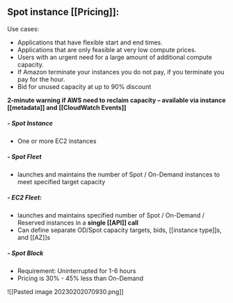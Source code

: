 ## Spot instance [[Pricing]]: 

Use cases: 
-   Applications that have flexible start and end times.
-   Applications that are only feasible at very low compute prices.
-   Users with an urgent need for a large amount of additional compute capacity.
-   If Amazon terminate your instances you do not pay, if you terminate you pay for the hour.
-   Bid for unused capacity at up to 90% discount

**2-minute warning if AWS need to reclaim capacity – available via instance [[metadata]] and [[CloudWatch Events]]**

##### - Spot Instance 
*   One or more EC2 instances
##### - Spot Fleet
*   launches and maintains the number of Spot / On-Demand instances to meet specified target capacity
##### - EC2 Fleet: 
*   launches and maintains specified number of Spot / On-Demand / Reserved instances in a **single [[API]] call**
*   Can define separate OD/Spot capacity targets, bids, [[instance type]]s, and [[AZ]]s
##### - Spot Block
*   Requirement: Uninterrupted for 1-6 hours
*   Pricing is 30% - 45% less than On-Demand

![[Pasted image 20230202070930.png]]
